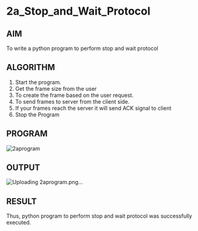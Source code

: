 # 2a_Stop_and_Wait_Protocol
## AIM 
To write a python program to perform stop and wait protocol
## ALGORITHM
1. Start the program.
2. Get the frame size from the user
3. To create the frame based on the user request.
4. To send frames to server from the client side.
5. If your frames reach the server it will send ACK signal to client
6. Stop the Program
## PROGRAM
![2aprogram](https://github.com/user-attachments/assets/bf2f9290-ffcb-431f-9231-e676b5614ca9)

## OUTPUT
![Uploading 2aprogram.png…]()

## RESULT
Thus, python program to perform stop and wait protocol was successfully executed.
